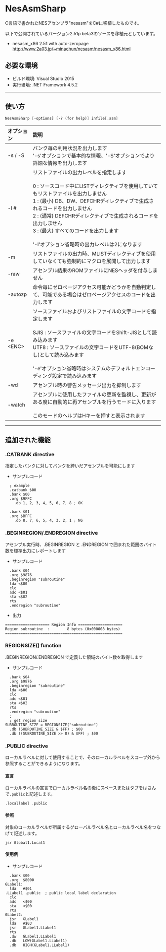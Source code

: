 # NesAsmSharp

C言語で書かれたNESアセンブラ"nesasm"をC#に移植したものです。

以下で公開されているバージョン2.51p beta3のソースを移植元としています。
* nesasm_x86 2.51 with auto-zeropage
http://www.2a03.jp/~minachun/nesasm/nesasm_x86.html

## 必要な環境
* ビルド環境: Visual Studio 2015
* 実行環境: .NET Framework 4.5.2

---

## 使い方

```NesAsmSharp [-options] [-? (for help)] infile[.asm]```

| オプション | 説明 |
|:----------|:-----|
| -s / -S   | バンク毎の利用状況を出力します <br> '-s'オプションで基本的な情報、'-S'オプションでより詳細な情報を出力します |
| -l #      | リストファイルの出力レベルを指定します <br> <br> 0 : ソースコード中にLISTディレクティブを使用していてもリストファイルを出力しません <br> 1 : (最小) DB、DW、DEFCHRディレクティブで生成されるコードを出力しません <br> 2 : (通常) DEFCHRディレクティブで生成されるコードを出力しません　<br> 3 : (最大) すべてのコードを出力します <br> <br> '-l'オプション省略時の出力レベルは2になります |
| -m | リストファイルの出力時、MLISTディレクティブを使用していなくても強制的にマクロを展開して出力します |
| -raw | アセンブル結果のROMファイルにNESヘッダを付与しません |
| -autozp | 命令毎にゼロページアクセス可能かどうかを自動判定して、可能である場合はゼロページアクセスのコードを出力します |
| -e &lt;ENC&gt; | ソースファイルおよびリストファイルの文字コードを指定します <br> <br> SJIS : ソースファイルの文字コードをShift-JISとして読み込みます <br> UTF8 : ソースファイルの文字コードをUTF-8(BOMなし)として読み込みます <br> <br> '-e'オプション省略時はシステムのデフォルトエンコーディング設定で読み込みます |
| -wd | アセンブル時の警告メッセージ出力を抑制します |
| -watch | アセンブルに使用したファイルの更新を監視し、更新がある度に自動的に再アセンブルを行うモードに入ります <br> <br> このモードのヘルプはHキーを押すと表示されます |

---

## 追加された機能

### .CATBANK directive

指定したバンクに対してバンクを跨いだアセンブルを可能にします

* サンプルコード
```
  ; example
  .catbank $00
  .bank $00
  .org $9FFC
	.db 1, 2, 3, 4, 5, 6, 7, 8 ; OK

  .bank $01
  .org $BFFC
	.db 8, 7, 6, 5, 4, 3, 2, 1 ; NG
```

### .BEGINREGION/.ENDREGION directive

アセンブル実行時、.BEGINREGION と .ENDREGION で囲まれた範囲のバイト数を標準出力にレポートします

* サンプルコード
```
  .bank $04
  .org $9876
  .beginregion "subroutine"
  lda <$00
  clc
  adc <$01
  sta <$02
  rts
  .endregion "subroutine"
```
* 出力
```
==================== Region Info ====================
Region subroutine  :        8 bytes (0x000008 bytes)
=====================================================
```

### REGIONSIZE() function

.BEGINREGION/.ENDREGION で定義した領域のバイト数を取得します

* サンプルコード
```
  .bank $04
  .org $9876
  .beginregion "subroutine"
  lda <$00
  clc
  adc <$01
  sta <$02
  rts
  .endregion "subroutine"
  ;
  ; get region size
SUBROUTINE_SIZE = REGIONSIZE("subroutine")
  .db (SUBROUTINE_SIZE & $FF) ; $08
  .db ((SUBROUTINE_SIZE >> 8) & $FF) ; $00
```

### .PUBLIC directive

ローカルラベルに対して使用することで、そのローカルラベルをスコープ外から参照することができるようになります。

#### 宣言

ローカルラベルの宣言でローカルラベル名の後にスペースまたはタブをはさんで`.public`と記述します。

`.locallabel .public`

#### 参照

対象のローカルラベルが所属するグローバルラベル名とローカルラベル名をつなげて記述します。

`jsr Global1.Local1`

#### 使用例

* サンプルコード
```
  .bank	$00
  .org	$8000
GLabel1:
  lda	#$01
.LLabel1 .public  ; public local label declaration
  clc
  adc	<$00
  sta	<$00
  rts
GLabel2:
  jsr	GLabel1
  lda	#$03
  jsr	GLabel1.LLabel1
  rts
  .dw	GLabel1.LLabel1
  .db	LOW(GLabel1.LLabel1)
  .db	HIGH(GLabel1.LLabel1)
```
